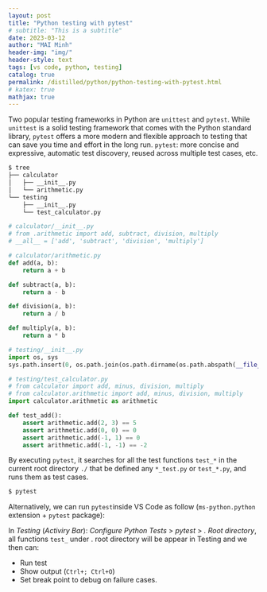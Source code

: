 ```yaml
---
layout: post
title: "Python testing with pytest"
# subtitle: "This is a subtitle"
date: 2023-03-12
author: "MAI Minh"
header-img: "img/"
header-style: text
tags: [vs code, python, testing]
catalog: true
permalink: /distilled/python/python-testing-with-pytest.html
# katex: true
mathjax: true
---
```

<!-- <b>Last modified: <script>document.write( document.lastModified );</script> -->

Two popular testing frameworks in Python are `unittest` and `pytest`. While `unittest` is a solid testing framework that comes with the Python standard library, `pytest` offers a more modern and flexible approach to testing that can save you time and effort in the long run. `pytest`: more concise and expressive, automatic test discovery, reused across multiple test cases, etc.

```bash
$ tree
├── calculator
│   ├── __init__.py
│   └── arithmetic.py
└── testing
    ├── __init__.py
    └── test_calculator.py
```

```python
# calculator/__init__.py
# from .arithmetic import add, subtract, division, multiply
# __all__ = ['add', 'subtract', 'division', 'multiply']
```

```python
# calculator/arithmetic.py
def add(a, b):
    return a + b

def subtract(a, b):
    return a - b

def division(a, b):
    return a / b

def multiply(a, b):
    return a * b
```

```python
# testing/__init__.py
import os, sys
sys.path.insert(0, os.path.join(os.path.dirname(os.path.abspath(__file__)), '../'))
```

```python
# testing/test_calculator.py
# from calculator import add, minus, division, multiply
# from calculator.arithmetic import add, minus, division, multiply
import calculator.arithmetic as arithmetic

def test_add():
    assert arithmetic.add(2, 3) == 5
    assert arithmetic.add(0, 0) == 0
    assert arithmetic.add(-1, 1) == 0
    assert arithmetic.add(-1, -1) == -2
```

By executing `pytest`, it searches for all the test functions `test_*` in the current root directory `./` that be defined any `*_test.py` or `test_*.py`, and runs them as test cases.

```bash
$ pytest
```

Alternatively, we can run `pytest`inside VS Code as follow (`ms-python.python` extension + `pytest` package):

In *Testing* (*Activiry Bar*): *Configure Python Tests* > *pytest* > *. Root directory*, all functions `test_` under . root directory will be appear in Testing and we then can:
- Run test
- Show output (`Ctrl+; Ctrl+O`)
- Set break point to debug on failure cases.


